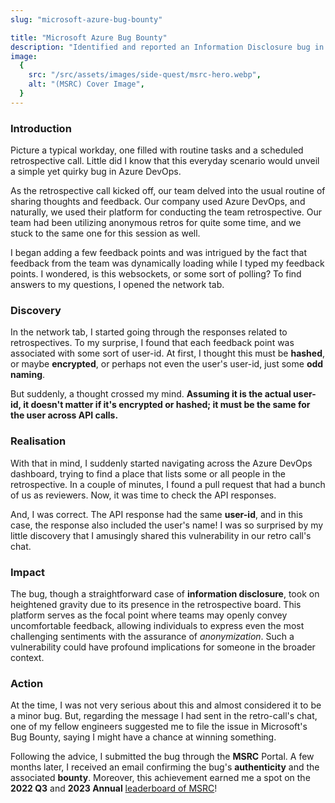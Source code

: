 ```yaml
---
slug: "microsoft-azure-bug-bounty"

title: "Microsoft Azure Bug Bounty"
description: "Identified and reported an Information Disclosure bug in Azure DevOps. Rewarded with a $5000 bounty."
image:
  {
    src: "/src/assets/images/side-quest/msrc-hero.webp",
    alt: "(MSRC) Cover Image",
  }
---
```


### Introduction

Picture a typical workday, one filled with routine tasks and a scheduled retrospective call. Little did I know that this everyday scenario would unveil a simple yet quirky bug in Azure DevOps.

As the retrospective call kicked off, our team delved into the usual routine of sharing thoughts and feedback. Our company used Azure DevOps, and naturally, we used their platform for conducting the team retrospective. Our team had been utilizing anonymous retros for quite some time, and we stuck to the same one for this session as well.

I began adding a few feedback points and was intrigued by the fact that feedback from the team was dynamically loading while I typed my feedback points. I wondered, is this websockets, or some sort of polling? To find answers to my questions, I opened the network tab.

### Discovery

In the network tab, I started going through the responses related to retrospectives. To my surprise, I found that each feedback point was associated with some sort of user-id. At first, I thought this must be **hashed**, or maybe **encrypted**, or perhaps not even the user's user-id, just some **odd naming**.

But suddenly, a thought crossed my mind. **Assuming it is the actual user-id, it doesn't matter if it's encrypted or hashed; it must be the same for the user across API calls.**

### Realisation

With that in mind, I suddenly started navigating across the Azure DevOps dashboard, trying to find a place that lists some or all people in the retrospective. In a couple of minutes, I found a pull request that had a bunch of us as reviewers. Now, it was time to check the API responses.

And, I was correct. The API response had the same **user-id**, and in this case, the response also included the user's name! I was so surprised by my little discovery that I amusingly shared this vulnerability in our retro call's chat.

### Impact

The bug, though a straightforward case of **information disclosure**, took on heightened gravity due to its presence in the retrospective board. This platform serves as the focal point where teams may openly convey uncomfortable feedback, allowing individuals to express even the most challenging sentiments with the assurance of _anonymization_. Such a vulnerability could have profound implications for someone in the broader context.

### Action

At the time, I was not very serious about this and almost considered it to be a minor bug. But, regarding the message I had sent in the retro-call's chat, one of my fellow engineers suggested me to file the issue in Microsoft's Bug Bounty, saying I might have a chance at winning something.

Following the advice, I submitted the bug through the **MSRC** Portal. A few months later, I received an email confirming the bug's **authenticity** and the associated **bounty**. Moreover, this achievement earned me a spot on the **2022 Q3** and **2023 Annual** [leaderboard of MSRC](https://msrc.microsoft.com/leaderboard)!
